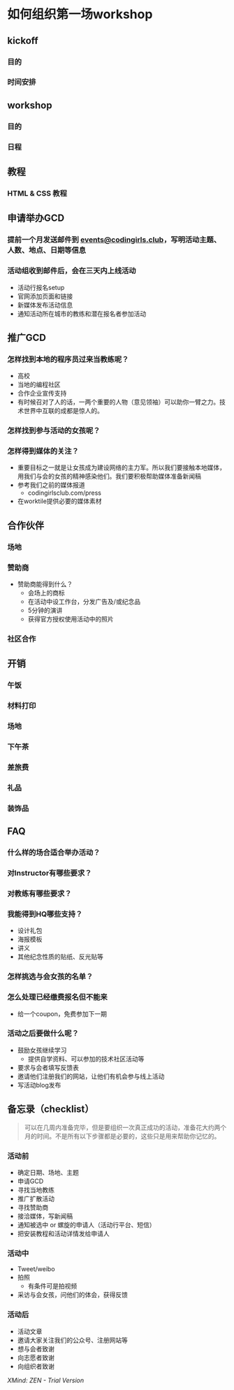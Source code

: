 # 如何组织第一场workshop
## kickoff
### 目的
### 时间安排
## workshop
### 目的
### 日程
## 教程
### HTML & CSS 教程
## 申请举办GCD
### 提前一个月发送邮件到 events@codingirls.club，写明活动主题、人数、地点、日期等信息
### 活动组收到邮件后，会在三天内上线活动
* 活动行报名setup
* 官网添加页面和链接
* 新媒体发布活动信息
* 通知活动所在城市的教练和潜在报名者参加活动
## 推广GCD
### 怎样找到本地的程序员过来当教练呢？
* 高校
* 当地的编程社区
* 合作企业宣传支持
* 有时候召对了人的话，一两个重要的人物（意见领袖）可以助你一臂之力。技术世界中互联的成都是惊人的。
### 怎样找到参与活动的女孩呢？
### 怎样得到媒体的关注？
* 重要目标之一就是让女孩成为建设网络的主力军。所以我们要接触本地媒体，用我们与会的女孩的精神感染他们。我们要积极帮助媒体准备新闻稿
* 参考我们之前的媒体报道
    * codingirlsclub.com/press
* 在worktile提供必要的媒体素材
## 合作伙伴
### 场地
### 赞助商
* 赞助商能得到什么？
    * 会场上的商标
    * 在活动中设工作台，分发广告及/或纪念品
    * 5分钟的演讲
    * 获得官方授权使用活动中的照片
### 社区合作
## 开销
### 午饭
### 材料打印
### 场地
### 下午茶
### 差旅费
### 礼品
### 装饰品
## FAQ
### 什么样的场合适合举办活动？
### 对Instructor有哪些要求？
### 对教练有哪些要求？
### 我能得到HQ哪些支持？
* 设计礼包
* 海报模板
* 讲义
* 其他纪念性质的贴纸、反光贴等
### 怎样挑选与会女孩的名单？
### 怎么处理已经缴费报名但不能来
* 给一个coupon，免费参加下一期
### 活动之后要做什么呢？
* 鼓励女孩继续学习
    * 提供自学资料、可以参加的技术社区活动等
* 要求与会者填写反馈表
* 邀请他们注册我们的网站，让他们有机会参与线上活动
* 写活动blog发布
## 备忘录（checklist）
> 可以在几周内准备完毕，但是要组织一次真正成功的活动，准备花大约两个月的时间。不是所有以下步骤都是必要的，这些只是用来帮助你记忆的。

### 活动前
* 确定日期、场地、主题
* 申请GCD
* 寻找当地教练
* 推广扩散活动
* 寻找赞助商
* 接洽媒体，写新闻稿
* 通知被选中 or 螺旋的申请人（活动行平台、短信）
* 把安装教程和活动详情发给申请人
### 活动中
* Tweet/weibo
* 拍照
    * 有条件可是拍视频
* 采访与会女孩，问他们的体会，获得反馈
### 活动后
* 活动文章
* 邀请大家关注我们的公众号、注册网站等
* 想与会者致谢
* 向志愿者致谢
* 向组织者致谢

*XMind: ZEN - Trial Version*